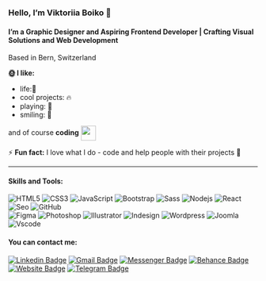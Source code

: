 ### Hello, I’m **Viktoriia Boiko** 👋

#### I’m a **Graphic Designer and Aspiring Frontend Developer** | Crafting Visual Solutions and Web Development
Based in Bern, Switzerland

**🌞 I like:** 

- life:🌿
- cool projects: 🔥
- playing: 🎲
- smiling: 🥰

and of course **coding** <img width='30x'  align='center' src='https://camo.githubusercontent.com/63371d36886ee658f5a97401f393e1ab1684b2fd3de674b8f5efc7d410b2a3d0/68747470733a2f2f6d656469612e67697068792e636f6d2f6d656469612f57556c706c634d704f43456d5447427442572f67697068792e676966'/>

⚡ **Fun fact:** I love what I do - code and help people with their projects :seedling:
____

#### Skills and Tools:

![HTML5](https://img.shields.io/badge/-HTML5-000000?style=flat&logo=html5)
![CSS3](https://img.shields.io/badge/-CSS3-000000?style=flat&labelColor=000000&logo=css3)
![JavaScript](https://img.shields.io/badge/-JavaScript-black?style=flat&labelColor=000000&logo=javascript)
![Bootstrap](https://img.shields.io/badge/-Bootstrap-000000?style=flat&labelColor=000000&logo=bootstrap)
![Sass](https://img.shields.io/badge/-Sass-000000?style=flat&labelColor=000000&logo=sass)
![Nodejs](https://img.shields.io/badge/-Nodejs-black?style=flat&labelColor=000000&logo=Node.js)
![React](https://img.shields.io/badge/-React-black?style=flat&labelColor=000000&logo=react)
![Seo](https://img.shields.io/badge/-Seo-181717?style=flat&labelColor=000000&logo=google)
![GitHub](https://img.shields.io/badge/-GitHub-181717?style=flat&labelColor=000000&logo=github)
<br>
![Figma](https://img.shields.io/badge/-Figma-181717?style=flat&labelColor=000000&logo=figma)
![Photoshop](https://img.shields.io/badge/-Photoshop-181717?style=flat&labelColor=000000&logo=adobephotoshop)
![Illustrator](https://img.shields.io/badge/-Illustrator-181717?style=flat&labelColor=000000&logo=adobeillustrator)
![Indesign](https://img.shields.io/badge/-Indesign-181717?style=flat&labelColor=000000&logo=adobeindesign)
![Wordpress](https://img.shields.io/badge/-Wordpress-181717?style=flat&labelColor=000000&logo=wordpress)
![Joomla](https://img.shields.io/badge/-Joomla-181717?style=flat&labelColor=000000&logo=joomla)
![Vscode](https://img.shields.io/badge/-Vscode-181717?style=flat&labelColor=000000&logo=visualstudiocode)

#### You can contact me:

[![Linkedin Badge](https://img.shields.io/badge/-Linkedin-181717?style=flat&logo=Linkedin&logoColor=blue)](https://linkedin.com/in/https://www.linkedin.com/in/viktoriia-boiko-b67992a2/ "Connect on LinkedIn") 
[![Gmail Badge](https://img.shields.io/badge/-Gmail-181717?style=flat&logo=Gmail&logoColor=red)](mailto:boiko.viktorika@gmail.com "Connect via Email") 
[![Messenger Badge](https://img.shields.io/badge/-Messenger-181717?style=flat&logo=Messenger&logoColor=green)](https://m.me/Boyko.Viktoriia "Connect on Facebook")
[![Behance Badge](https://img.shields.io/badge/-Behance-181717?style=flat&logo=Behance&logoColor=ffa500)](https://www.behance.net/341204db "Connect on Behance")
[![Website Badge](https://img.shields.io/badge/-Portfolio-181717?style=flat&logo=Google-Chrome&logoColor=purple&link=http://viktoriiaboiko.com/)](http://viktoriiaboiko.com/)
[![Telegram Badge](https://img.shields.io/badge/-Telegram-181717?style=flat&logo=Telegram&logoColor=blue)](https://t.me/ViktorikaBoiko "Contact on Telegram")


   


